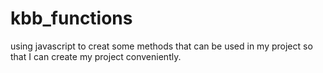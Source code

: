 # kbb_functions
using javascript to creat some methods that can be used in my project so that I can create my project conveniently.

